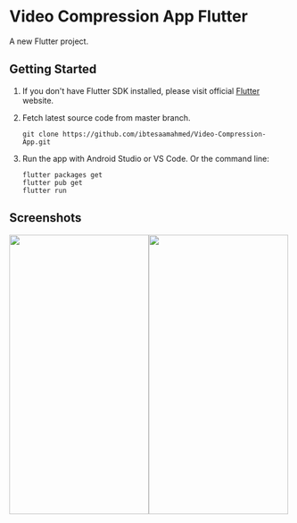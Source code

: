 # Video Compression App Flutter

A new Flutter project.

## Getting Started

1. If you don't have Flutter SDK installed, please visit official [Flutter](www.flutterdev.com) website. 
2. Fetch latest source code from master branch.
   
   ```shell
   git clone https://github.com/ibtesaamahmed/Video-Compression-App.git

4. Run the app with Android Studio or VS Code. Or the command line:

   ```shell
   flutter packages get
   flutter pub get
   flutter run

## Screenshots

<img src = https://github.com/ibtesaamahmed/Video-Compression-App/assets/57338601/c9882697-92b0-443e-b527-2a3336eb6866 width="250" height="500" ><img src = https://github.com/ibtesaamahmed/Video-Compression-App/assets/57338601/9646d07b-cee0-4dca-936d-0ceb61a16b36 width="250" height="500" >


